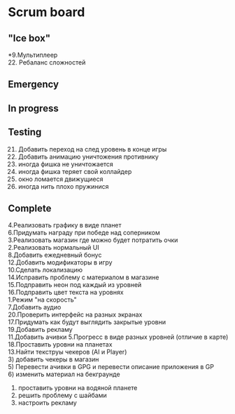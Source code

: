 # Scrum board

"Ice box"
--------------------- 
*9.Мультиплеер  
22. Ребаланс сложностей  

Emergency
---------------------

In progress
---------------------

Testing
---------------------
21. Добавить переход на след уровень в конце игры  
28. Добавить анимацию уничтожения противнику 
24. иногда фишка не уничтожается  
25. иногда фишка теряет свой коллайдер  
26. окно ломается движущиеся  
27. иногда нить плохо пружинися  

Complete
---------------------
4.Реализовать графику в виде планет  
6.Придумать награду при победе над соперником  
3.Реализовать магазин где можно будет потратить очки  
2.Реализовать нормальный UI  
8.Добавить ежедневный бонус  
12.Добавить модификаторы в игру  
10.Сделать локализацию  
14.Исправить проблему с материалом в магазине  
15.Подправить неон под каждый из уровней  
16.Подправить цвет текста на уровнях  
1.Режим "на скорость"  
7.Добавить аудио  
20.Проверить интерфейс на разных экранах  
17.Придумать как будут выглядить закрытые уровни  
19.Добавить рекламу  
11.Добавить ачивки 
5.Прогресс в виде разных уровней (отличие в карте)  
18.Проставить уровни на планетах  
13.Найти текструы чекеров (AI и Player)  
3) добавить чекеры в магазин  
5) Перевести ачивки в GPG и перевести описание приложения в GP  
6) изменить материал на бекграунде  
1) проставить уровни на водяной планете  
2) решить проблему с шайбами  
4) настроить рекламу  
